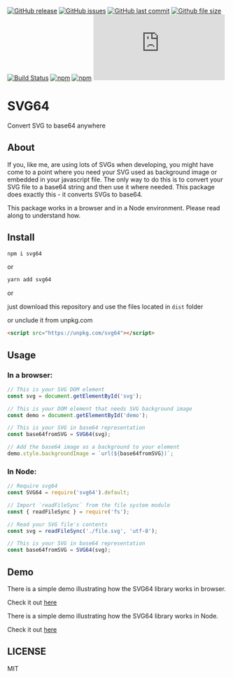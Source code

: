 [![GitHub release](https://img.shields.io/github/release/scriptex/svg64.svg)](https://github.com/scriptex/svg64/releases/latest)
[![GitHub issues](https://img.shields.io/github/issues/scriptex/svg64.svg)](https://github.com/scriptex/svg64/issues)
[![GitHub last commit](https://img.shields.io/github/last-commit/scriptex/svg64.svg)](https://github.com/scriptex/svg64/commits/master)
[![Github file size](https://img.shields.io/github/size/scriptex/svg64/dist/svg64.min.js.svg)](https://github.com/scriptex/svg64)
[![Build Status](https://travis-ci.org/scriptex/svg64.svg?branch=master)](https://travis-ci.org/scriptex/svg64)
[![npm](https://img.shields.io/npm/dt/svg64.svg)](https://www.npmjs.com/package/svg64)
[![npm](https://img.shields.io/npm/v/svg64.svg)](https://www.npmjs.com/package/svg64)
[![Analytics](https://ga-beacon.appspot.com/UA-83446952-1/github.com/scriptex/svg64/README.md)](https://github.com/scriptex/svg64/)

# SVG64

Convert SVG to base64 anywhere

## About

If you, like me, are using lots of SVGs when developing, you might have come to a point where you need your SVG used as background image or embedded in your javascript file. The only way to do this is to convert your SVG file to a base64 string and then use it where needed. This package does exactly this - it converts SVGs to base64.

This package works in a browser and in a Node environment. Please read along to understand how.

## Install

```sh
npm i svg64
```

or

```sh
yarn add svg64
```

or

just download this repository and use the files located in `dist` folder

or unclude it from unpkg.com

```html
<script src="https://unpkg.com/svg64"></script>
```

## Usage

### In a browser:

```javascript
// This is your SVG DOM element
const svg = document.getElementById('svg');

// This is your DOM element that needs SVG background image
const demo = document.getElementById('demo');

// This is your SVG in base64 representation
const base64fromSVG = SVG64(svg);

// Add the base64 image as a background to your element
demo.style.backgroundImage = `url(${base64fromSVG})`;
```

### In Node:

```javascript
// Require svg64
const SVG64 = require('svg64').default;

// Import `readFileSync` from the file system module
const { readFileSync } = require('fs');

// Read your SVG file's contents
const svg = readFileSync('./file.svg', 'utf-8');

// This is your SVG in base64 representation
const base64fromSVG = SVG64(svg);
```

## Demo

There is a simple demo illustrating how the SVG64 library works in browser.

Check it out [here](https://github.com/scriptex/svg64/blob/master/demo/index.html)

There is a simple demo illustrating how the SVG64 library works in Node.

Check it out [here](https://github.com/scriptex/svg64/blob/master/demo/node.js)

## LICENSE

MIT
